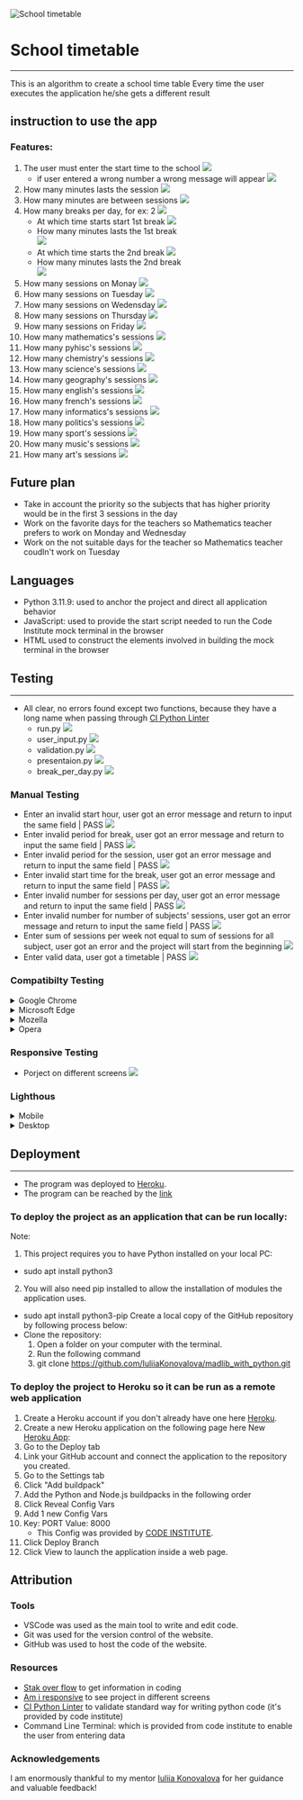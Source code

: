 ![School timetable](assets/images/result-image.png)

# School timetable 
---
This is an algorithm to create a school time table 
Every time the user executes the application he/she gets a different result

## instruction to use the app
### Features:
1. The user must enter the start time to the school 
![](assets/images/start-hour-right.png)
    * if user entered a wrong number a wrong message will appear
 ![](assets/images/start-hour-wrong.png)   
2. How many minutes lasts the session
![](assets/images/period-of-session.png)
3. How many minutes are between sessions
![](assets/images/break-between-sessions.png)
4. How many breaks per day, for ex: 2
![](assets/images/number-of-breaks'.png)
    * At which time starts start 1st break 
![](assets/images/1st%20break%20start.png)
    * How many minutes lasts the 1st break                              
![](assets/images/1st-break-period.png)    
    * At which time starts the 2nd break
![](assets/images/2nd-break-start.png)
    * How many minutes lasts the 2nd break                          
![](assets/images/2nd-break-period.png)
5. How many sessions on Monay
![](assets/images/number-of-sessions-on-monday.png)
6. How many sessions on Tuesday
![](assets/images/number-of-sessions-on-tuesday.png)
7. How many sessions on Wedensday
![](assets/images/number-of-sessions-on-wednesday.png)
8. How many sessions on Thursday
![](assets/images/number-of-sessions-on-thursday.png)
9. How many sessions on Friday
![](assets/images/number-of-sessions-on-friday.png)
10. How many mathematics's sessions
![](assets/images/number-of-math-sessions.png)
11. How many pyhisc's sessions
![](assets/images/number-of-physic-sessions.png)
12. How many chemistry's sessions
![](assets/images/number-of-chemistry-sessions.png)
13. How many science's sessions
![](assets/images/number-of-science-sessions.png)
14. How many geography's sessions
![](assets/images/number-of-geography-sessions.png)
15. How many english's sessions
![](assets/images/number-of-english-sessions.png)
16. How many french's sessions
![](assets/images/number-of-french-sessions.png)
17. How many informatics's sessions
![](assets/images/number-of-informatics-sessions.png)
18. How many politics's sessions
![](assets/images/number-of-politics-sessions.png)
19. How many sport's sessions
![](assets/images/number-of-sport-sessions.png)
20. How many music's sessions
![](assets/images/number-of-music-sessions.png)
21. How many art's sessions
![](assets/images/number-of-art-sessions.png)

## Future plan
* Take in account the priority so the subjects that has higher priority would be in the first 3 sessions in the day
* Work on the favorite days for the teachers so Mathematics teacher prefers to work on Monday and Wednesday
* Work on the not suitable days for the teacher so Mathematics teacher coudln't work on Tuesday

## Languages
* Python 3.11.9: used to anchor the project and direct all application behavior
* JavaScript: used to provide the start script needed to run the Code Institute mock terminal in the browser
* HTML used to construct the elements involved in building the mock terminal in the browser


## Testing
---
* All clear, no errors found except two functions, because they have a long name when passing through [CI Python Linter](https://pep8ci.herokuapp.com/#)
    * run.py
    ![](assets/images/run_py_validation.png)
    * user_input.py
    ![](assets/images/user_input_py_validation.png)
    * validation.py
    ![](assets/images/validation_py_validation.png)
    * presentaion.py
    ![](assets/images/presentaion_py_validation.png)
    * break_per_day.py
    ![](assets/images/break_per_day_py_validation.png)

### Manual Testing 
- Enter an invalid start hour, user got an error message and return to input the same field | PASS
![](assets/images/manual_testing_1.png)
- Enter invalid period for break, user got an error message and return to input the same field | PASS
![](assets/images/manual_testing_5.png)
- Enter invalid period for the session, user got an error message and return to input the same field | PASS
![](assets/images/manual_testing_2.png)
- Enter invalid start time for the break, user got an error message and return to input the same field | PASS
![](assets/images/manual_testing_3.png)
- Enter invalid number for sessions per day, user got an error message and return to input the same field | PASS
![](assets/images/manual_testing_6.png)
- Enter invalid number for number of subjects' sessions, user got an error message and return to input the same field | PASS
![](assets/images/manual_testing_7.png)
- Enter sum of sessions per week not equal to sum of sessions for all subject, user got an error and the project will start from the beginning
![](assets/images/manual_testing_4.png)
- Enter valid data, user got a timetable | PASS
![](assets/images/result-image.png)


### Compatibilty Testing

<details>
<summary> Google Chrome
</summary>

![Google Chrome](assets/images/Testing_Google_Chrome.png)
</details>

<details>
<summary> Microsoft Edge
</summary>

![Microsoft Edge](assets/images/Testing_Microsoft_Edge.png)
</details>

<details>
<summary>
    Mozella
</summary>

![Mozella](assets/images/Testing_Firefox.png)
</details>

<details>
<summary>
    Opera
</summary>

![Opera](assets/images/Testing_Opera.png)
</details>

### Responsive Testing
* Porject on different screens
![](assets/images/Testing_responsive.png)

### Lighthous
<details>
<summary>
    Mobile
</summary>

![Mobile](assets/images/Testing_lighthous_mobile.png)
</details>

<details>
<summary>
    Desktop
</summary>

![Mobile](assets/images/Testing_lighthous_desktop.png)
</details>

## Deployment
---
* The program was deployed to [Heroku](https://dashboard.heroku.com/).
* The program can be reached by the [link](https://school-time-table-e8ecb79978ea.herokuapp.com/)
### To deploy the project as an application that can be run locally:
Note:

1. This project requires you to have Python installed on your local PC:
* sudo apt install python3
2. You will also need pip installed to allow the installation of modules the application uses.
* sudo apt install python3-pip
Create a local copy of the GitHub repository by following process below:
* Clone the repository:
    1. Open a folder on your computer with the terminal.
    2. Run the following command
    3. git clone https://github.com/IuliiaKonovalova/madlib_with_python.git
### To deploy the project to Heroku so it can be run as a remote web application
1. Create a Heroku account if you don't already have one here [Heroku](https://dashboard.heroku.com/).
2. Create a new Heroku application on the following page here New [Heroku App](https://dashboard.heroku.com/apps):
3. Go to the Deploy tab
4. Link your GitHub account and connect the application to the repository you created.
5. Go to the Settings tab
6. Click "Add buildpack"
7. Add the Python and Node.js buildpacks in the following order
8. Click Reveal Config Vars
9. Add 1 new Config Vars
10. Key: PORT    Value: 8000
    * This Config was provided by [CODE INSTITUTE](https://codeinstitute.net/de/).
11. Click Deploy Branch
12. Click View to launch the application inside a web page.

## Attribution 
### Tools
* VSCode was used as the main tool to write and edit code.
* Git was used for the version control of the website.
* GitHub was used to host the code of the website.

### Resources
* [Stak over flow](https://stackoverflow.com/) to get information in coding
* [Am i responsive](https://ui.dev/amiresponsive) to see project in different screens
* [CI Python Linter](https://pep8ci.herokuapp.com/#) to validate standard way for writing python code (it's provided by code institute)
* Command Line Terminal: which is provided from code institute to enable the user from entering data

### Acknowledgements
I am enormously thankful to my mentor [Iuliia Konovalova](https://github.com/IuliiaKonovalova?tab=repositories) for her guidance and valuable feedback!